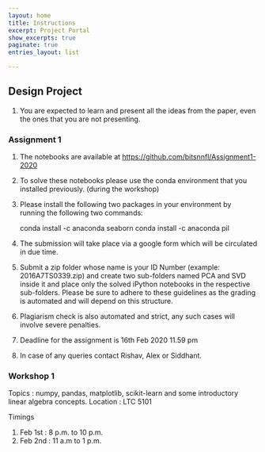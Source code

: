 ```yaml
---
layout: home
title: Instructions
excerpt: Project Portal
show_excerpts: true
paginate: true
entries_layout: list

---
```

## Design Project

1. You are expected to learn and present all the ideas from the paper, even the ones that you are not presenting.





### Assignment 1

1) The notebooks are available at https://github.com/bitsnnfl/Assignment1-2020
2) To solve these notebooks please use the conda environment that you installed previously. (during the workshop)
3) Please install the following two packages in your environment by running the following two commands:

    conda install -c anaconda seaborn
    conda install -c anaconda pil

3) The submission will take place via a google form which will be circulated in due time.
4) Submit a zip folder whose name is your ID Number (example: 2016A7TS0339.zip) and create two sub-folders named PCA and SVD inside it and place only the solved iPython notebooks in the respective sub-folders. Please be sure to adhere to these guidelines as the grading is automated and will depend on this structure.
5) Plagiarism check is also automated and strict, any such cases will involve severe penalties.
6) Deadline for the assignment is 16th Feb 2020 11.59 pm
7) In case of any queries contact Rishav, Alex or Siddhant.

### Workshop 1

Topics : numpy, pandas, matplotlib, scikit-learn and some introductory linear algebra concepts.
Location : LTC 5101

Timings
1. Feb 1st : 8 p.m. to 10 p.m.
2. Feb 2nd : 11 a.m to 1 p.m.